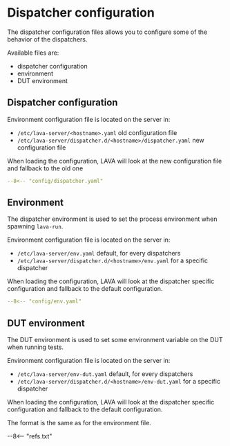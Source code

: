 # Dispatcher configuration

The dispatcher configuration files allows you to configure some of the behavior
of the dispatchers.

Available files are:

* dispatcher configuration
* environment
* DUT environment

## Dispatcher configuration

Environment configuration file is located on the server in:

* `/etc/lava-server/<hostname>.yaml` old configuration file
* `/etc/lava-server/dispatcher.d/<hostname>/dispatcher.yaml` new configuration file

When loading the configuration, LAVA will look at the new configuration file
and fallback to the old one

```yaml
--8<-- "config/dispatcher.yaml"
```

## Environment

The dispatcher environment is used to set the process environment when spawning
`lava-run`.

Environment configuration file is located on the server in:

* `/etc/lava-server/env.yaml` default, for every dispatchers
* `/etc/lava-server/dispatcher.d/<hostname>/env.yaml` for a specific dispatcher

When loading the configuration, LAVA will look at the dispatcher specific
configuration and fallback to the default configuration.

```yaml
--8<-- "config/env.yaml"
```

## DUT environment

The DUT environment is used to set some environment variable on the DUT when
running tests.

Environment configuration file is located on the server in:

* `/etc/lava-server/env-dut.yaml` default, for every dispatchers
* `/etc/lava-server/dispatcher.d/<hostname>/env-dut.yaml` for a specific dispatcher

When loading the configuration, LAVA will look at the dispatcher specific
configuration and fallback to the default configuration.

The format is the same as for the environment file.

--8<-- "refs.txt"
